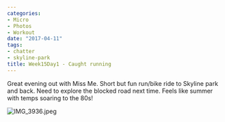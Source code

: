 ```yaml
---
categories:
- Micro
- Photos
- Workout
date: "2017-04-11"
tags:
- chatter
- skyline-park
title: Week15Day1 - Caught running
---
```


Great evening out with Miss Me. Short but fun run/bike ride to Skyline park and back. Need to explore the blocked road next time. Feels like summer with temps soaring to the 80s!

![IMG_3936.jpeg](images/IMG_3936.jpeg)

